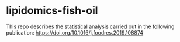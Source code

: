 # lipidomics-fish-oil
This repo describes the statistical analysis carried out in the following publication: https://doi.org/10.1016/j.foodres.2019.108874
